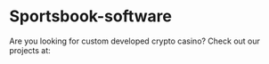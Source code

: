 # Sportsbook-software
Are you looking for custom developed crypto casino? Check out our projects at:
